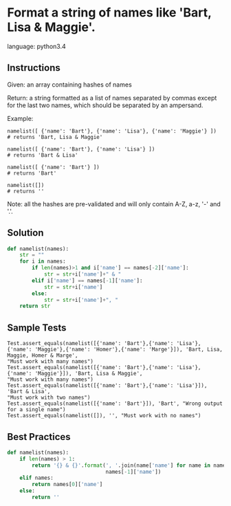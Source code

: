 # Format a string of names like 'Bart, Lisa & Maggie'.

language: python3.4

## Instructions

Given: an array containing hashes of names
  
Return: a string formatted as a list of names separated by commas except for the last two names, which should be separated by an ampersand.
  
Example:
  
```
namelist([ {'name': 'Bart'}, {'name': 'Lisa'}, {'name': 'Maggie'} ])
# returns 'Bart, Lisa & Maggie'

namelist([ {'name': 'Bart'}, {'name': 'Lisa'} ])
# returns 'Bart & Lisa'

namelist([ {'name': 'Bart'} ])
# returns 'Bart'

namelist([])
# returns ''
```

Note: all the hashes are pre-validated and will only contain A-Z, a-z, '-' and '.'.

## Solution

```python
def namelist(names):
    str = ""
    for i in names:
        if len(names)>1 and i['name'] == names[-2]['name']:
            str = str+i['name']+" & "
        elif i['name'] == names[-1]['name']:
            str = str+i['name']
        else:
            str = str+i['name']+", "
    return str
```

## Sample Tests

```
Test.assert_equals(namelist([{'name': 'Bart'},{'name': 'Lisa'},{'name': 'Maggie'},{'name': 'Homer'},{'name': 'Marge'}]), 'Bart, Lisa, Maggie, Homer & Marge',
"Must work with many names")
Test.assert_equals(namelist([{'name': 'Bart'},{'name': 'Lisa'},{'name': 'Maggie'}]), 'Bart, Lisa & Maggie',
"Must work with many names")
Test.assert_equals(namelist([{'name': 'Bart'},{'name': 'Lisa'}]), 'Bart & Lisa', 
"Must work with two names")
Test.assert_equals(namelist([{'name': 'Bart'}]), 'Bart', "Wrong output for a single name")
Test.assert_equals(namelist([]), '', "Must work with no names")
```


## Best Practices

```python
def namelist(names):
    if len(names) > 1:
        return '{} & {}'.format(', '.join(name['name'] for name in names[:-1]), 
                                names[-1]['name'])
    elif names:
        return names[0]['name']
    else:
        return ''
```
